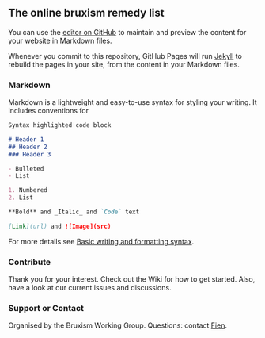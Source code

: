 ## The online bruxism remedy list

You can use the [editor on GitHub](https://github.com/Rodeobe/bruxism/edit/gh-pages/index.md) to maintain and preview the content for your website in Markdown files.

Whenever you commit to this repository, GitHub Pages will run [Jekyll](https://jekyllrb.com/) to rebuild the pages in your site, from the content in your Markdown files.

### Markdown

Markdown is a lightweight and easy-to-use syntax for styling your writing. It includes conventions for

```markdown
Syntax highlighted code block

# Header 1
## Header 2
### Header 3

- Bulleted
- List

1. Numbered
2. List

**Bold** and _Italic_ and `Code` text

[Link](url) and ![Image](src)
```

For more details see [Basic writing and formatting syntax](https://docs.github.com/en/github/writing-on-github/getting-started-with-writing-and-formatting-on-github/basic-writing-and-formatting-syntax).

### Contribute

Thank you for your interest. Check out the Wiki for how to get started. Also, have a look at our current issues and discussions.

### Support or Contact

Organised by the Bruxism Working Group.
Questions: contact [Fien](https://www.fienjonnaert.be).
